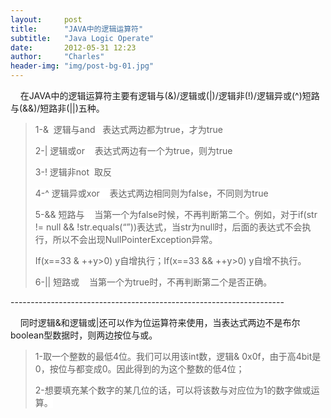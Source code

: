 ```yaml
---
layout:     post
title:      "JAVA中的逻辑运算符"
subtitle:   "Java Logic Operate"
date:       2012-05-31 12:23
author:     "Charles"
header-img: "img/post-bg-01.jpg"
---
```


<p>&#160;&#160;&#160; 在JAVA中的逻辑运算符主要有逻辑与(&amp;)/逻辑或(|)/逻辑非(!)/逻辑异或(^)短路与(&amp;&amp;)/短路非(||)五种。</p>  <blockquote>   <p><font style="background-color: #ffffff">1-&amp;&#160; 逻辑与and&#160;&#160; 表达式两边都为true，才为true</font></p>    <p><font style="background-color: #ffffff">2-| 逻辑或or&#160;&#160;&#160; 表达式两边有一个为true，则为true</font></p>    <p><font style="background-color: #ffffff">3-! 逻辑非not&#160; 取反</font></p>    <p><font style="background-color: #ffffff">4-^ 逻辑异或xor&#160;&#160;&#160; 表达式两边相同则为false，不同则为true</font></p>    <p><font style="background-color: #ffffff">5-&amp;&amp; 短路与&#160;&#160;&#160; 当第一个为false时候，不再判断第二个。例如，对于if(str != null &amp;&amp; !str.equals(“”))表达式，当str为null时，后面的表达式不会执行，所以不会出现NullPointerException异常。</font></p>    <p>If(x==33 &amp; ++y&gt;0) y自增执行；If(x==33 &amp;&amp; ++y&gt;0) y自增不执行。</p>    <p>6-|| 短路或&#160;&#160;&#160; 当第一个为true时，不再判断第二个是否正确。</p> </blockquote>  <p>--------------------------------------------------------------------</p>  <p>&#160;&#160;&#160; 同时逻辑&amp;和逻辑或|还可以作为位运算符来使用，当表达式两边不是布尔boolean型数据时，则两边按位与或。</p>  <blockquote>   <p><font style="background-color: #ffffff">1-取一个整数的最低4位。我们可以用该int数，逻辑&amp; 0x0f，由于高4bit是0，按位与都变成0。因此得到的为这个整数的低4位；</font></p>    <p><font style="background-color: #ffffff">2-想要填充某个数字的某几位的话，可以将该数与对应位为1的数字做或运算。</font></p></blockquote>